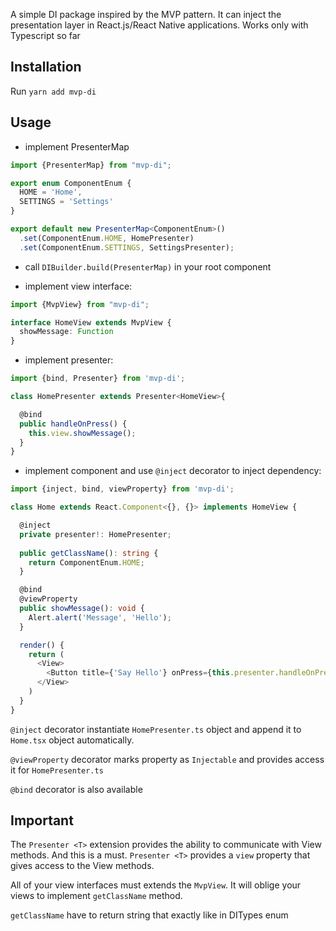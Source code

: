 A simple DI package inspired by the MVP pattern.
It can inject the presentation layer in React.js/React Native applications.
Works only with Typescript so far

## Installation
Run `yarn add mvp-di`
## Usage

- implement PresenterMap

```typescript
import {PresenterMap} from "mvp-di";

export enum ComponentEnum {
  HOME = 'Home',
  SETTINGS = 'Settings'
}

export default new PresenterMap<ComponentEnum>()
  .set(ComponentEnum.HOME, HomePresenter)
  .set(ComponentEnum.SETTINGS, SettingsPresenter);

```

- call `DIBuilder.build(PresenterMap)` in your root component

- implement view interface:

```typescript
import {MvpView} from "mvp-di";

interface HomeView extends MvpView {
  showMessage: Function
}
```

- implement presenter:

```typescript
import {bind, Presenter} from 'mvp-di';

class HomePresenter extends Presenter<HomeView>{

  @bind
  public handleOnPress() {
    this.view.showMessage();
  }
}
```

- implement component and use `@inject` decorator to inject dependency:

```typescript
import {inject, bind, viewProperty} from 'mvp-di';

class Home extends React.Component<{}, {}> implements HomeView {

  @inject 
  private presenter!: HomePresenter;
  
  public getClassName(): string {
    return ComponentEnum.HOME;
  }

  @bind
  @viewProperty
  public showMessage(): void {
    Alert.alert('Message', 'Hello');
  }

  render() {
    return (
      <View>
        <Button title={'Say Hello'} onPress={this.presenter.handleOnPress} />
      </View>
    )
  }
}

```

`@inject` decorator instantiate `HomePresenter.ts` 
object and append it to `Home.tsx` object automatically.

`@viewProperty` decorator marks property as `Injectable` 
and provides access it for `HomePresenter.ts`

`@bind` decorator is also available

## Important
The `Presenter <T>` extension provides the ability to communicate with View methods. 
And this is a must. `Presenter <T>` provides a `view` property that gives 
access to the View methods.

All of your view interfaces must extends the `MvpView`. 
It will oblige your views to implement `getClassName` method.

`getClassName` have to return string that exactly like in DITypes enum
